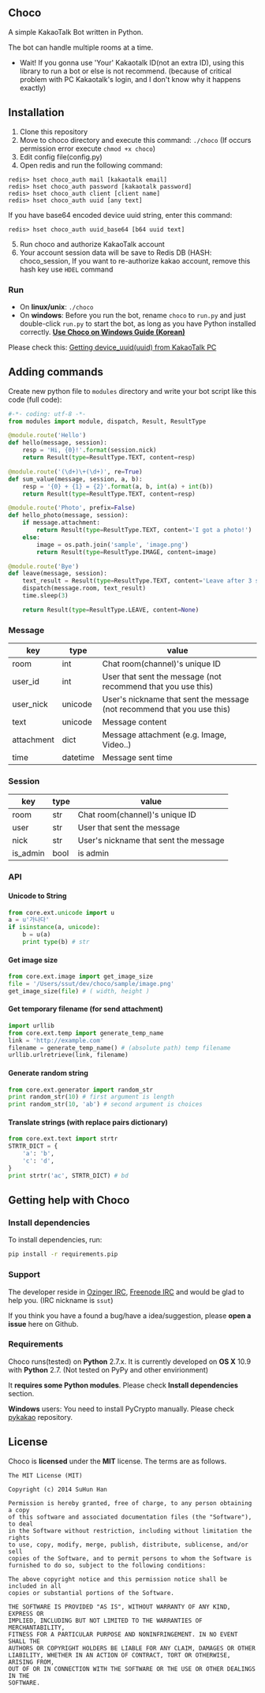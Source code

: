 ## Choco
A simple KakaoTalk Bot written in Python.

The bot can handle multiple rooms at a time.

- Wait! If you gonna use 'Your' Kakaotalk ID(not an extra ID), using this library to run a bot or else is not recommend. (because of critical problem with PC Kakaotalk's login, and I don't know why it happens exactly)

## Installation
1. Clone this repository
2. Move to choco directory and execute this command: `./choco` (If occurs permission error execute `chmod +x choco`)
3. Edit config file(config.py)
4. Open redis and run the following command:
```
redis> hset choco_auth mail [kakaotalk email]
redis> hset choco_auth password [kakaotalk password]
redis> hset choco_auth client [client name]
redis> hset choco_auth uuid [any text]
```
If you have base64 encoded device uuid string, enter this command:
```
redis> hset choco_auth uuid_base64 [b64 uuid text]
```
5. Run choco and authorize KakaoTalk account
6. Your account session data will be save to Redis DB (HASH: choco_session, If you want to re-authorize kakao account, remove this hash key use `HDEL` command

### Run
* On **linux/unix**: `./choco`
* On **windows**: Before you run the bot, rename `choco` to `run.py` and just double-click `run.py` to start the bot, as long as you have Python installed correctly. **[Use Choco on Windows Guide (Korean)](http://ssut-dev.tumblr.com/post/85705056741/windows-choco-kakaotalk-bot)**

Please check this: [Getting device\_uuid(uuid) from KakaoTalk PC](https://github.com/ssut/ChocoHelper/releases)

## Adding commands
Create new python file to `modules` directory and write your bot script like this code (full code):

```python
#-*- coding: utf-8 -*-
from modules import module, dispatch, Result, ResultType

@module.route('Hello')
def hello(message, session):
    resp = 'Hi, {0}!'.format(session.nick)
    return Result(type=ResultType.TEXT, content=resp)

@module.route('(\d+)\+(\d+)', re=True)
def sum_value(message, session, a, b):
    resp = '{0} + {1} = {2}'.format(a, b, int(a) + int(b))
    return Result(type=ResultType.TEXT, content=resp)

@module.route('Photo', prefix=False)
def hello_photo(message, session):
    if message.attachment:
        return Result(type=ResultType.TEXT, content='I got a photo!')
    else:
        image = os.path.join('sample', 'image.png')
        return Result(type=ResultType.IMAGE, content=image)

@module.route('Bye')
def leave(message, session):
    text_result = Result(type=ResultType.TEXT, content='Leave after 3 seconds!')
    dispatch(message.room, text_result)
    time.sleep(3)

    return Result(type=ResultType.LEAVE, content=None)
```

### Message
| key | type | value |
|--------|--------|--------|
|room|int|Chat room(channel)'s unique ID|
|user\_id|int|User that sent the message (not recommend that you use this)|
|user\_nick|unicode|User's nickname that sent the message (not recommend that you use this)|
|text|unicode|Message content|
|attachment|dict|Message attachment (e.g. Image, Video..)|
|time|datetime|Message sent time|

### Session
| key | type| value |
|--------|--------|--------|
|room|str|Chat room(channel)'s unique ID|
|user|str|User that sent the message|
|nick|str|User's nickname that sent the message|
|is\_admin|bool|is admin|

### API
#### Unicode to String
```python
from core.ext.unicode import u
a = u'가나다'
if isinstance(a, unicode):
	b = u(a)
    print type(b) # str
```

#### Get image size
```python
from core.ext.image import get_image_size
file = '/Users/ssut/dev/choco/sample/image.png'
get_image_size(file) # ( width, height )
```

#### Get temporary filename (for send attachment)
```python
import urllib
from core.ext.temp import generate_temp_name
link = 'http://example.com'
filename = generate_temp_name() # (absolute path) temp filename
urllib.urlretrieve(link, filename)
```

#### Generate random string
```python
from core.ext.generator import random_str
print random_str(10) # first argument is length
print random_str(10, 'ab') # second argument is choices
```

#### Translate strings (with replace pairs dictionary)
```python
from core.ext.text import strtr
STRTR_DICT = {
	'a': 'b',
    'c': 'd',
}
print strtr('ac', STRTR_DICT) # bd
```

## Getting help with Choco
### Install dependencies
To install dependencies, run:

```sh
pip install -r requirements.pip
```

### Support
The developer reside in [Ozinger IRC](http://ozinger.com), [Freenode IRC](http://freenode.net) and would be glad to help you. (IRC nickname is `ssut`)

If you think you have a found a bug/have a idea/suggestion, please **open a issue** here on Github.

### Requirements
Choco runs(tested) on **Python** 2.7.x. It is currently developed on **OS X** 10.9 with **Python** 2.7. (Not tested on PyPy and other envirionment)

It **requires some Python modules**. Please check **Install dependencies** section.

**Windows** users: You need to install PyCrypto manually. Please check [pykakao](https://github.com/ssut/pykakao) repository.

## License
Choco is **licensed** under the **MIT** license. The terms are as follows.

```text
The MIT License (MIT)

Copyright (c) 2014 SuHun Han

Permission is hereby granted, free of charge, to any person obtaining a copy
of this software and associated documentation files (the "Software"), to deal
in the Software without restriction, including without limitation the rights
to use, copy, modify, merge, publish, distribute, sublicense, and/or sell
copies of the Software, and to permit persons to whom the Software is
furnished to do so, subject to the following conditions:

The above copyright notice and this permission notice shall be included in all
copies or substantial portions of the Software.

THE SOFTWARE IS PROVIDED "AS IS", WITHOUT WARRANTY OF ANY KIND, EXPRESS OR
IMPLIED, INCLUDING BUT NOT LIMITED TO THE WARRANTIES OF MERCHANTABILITY,
FITNESS FOR A PARTICULAR PURPOSE AND NONINFRINGEMENT. IN NO EVENT SHALL THE
AUTHORS OR COPYRIGHT HOLDERS BE LIABLE FOR ANY CLAIM, DAMAGES OR OTHER
LIABILITY, WHETHER IN AN ACTION OF CONTRACT, TORT OR OTHERWISE, ARISING FROM,
OUT OF OR IN CONNECTION WITH THE SOFTWARE OR THE USE OR OTHER DEALINGS IN THE
SOFTWARE.
```